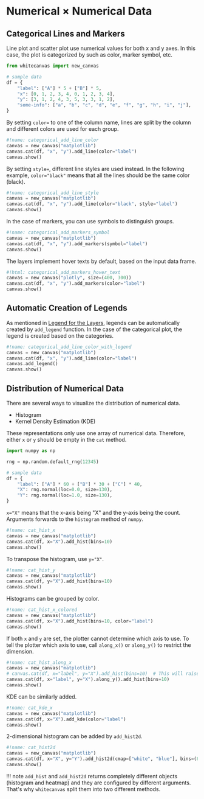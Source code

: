 # Numerical &times; Numerical Data

## Categorical Lines and Markers

Line plot and scatter plot use numerical values for both x and y axes. In this case,
the plot is categorized by such as color, marker symbol, etc.

``` python
from whitecanvas import new_canvas

# sample data
df = {
    "label": ["A"] * 5 + ["B"] * 5,
    "x": [0, 1, 2, 3, 4, 0, 1, 2, 3, 4],
    "y": [3, 1, 2, 4, 3, 5, 3, 3, 1, 2],
    "some-info": ["a", "b", "c", "d", "e", "f", "g", "h", "i", "j"],
}
```

By setting `color=` to one of the column name, lines are split by the column and
different colors are used for each group.

``` python
#!name: categorical_add_line_color
canvas = new_canvas("matplotlib")
canvas.cat(df, "x", "y").add_line(color="label")
canvas.show()
```

By setting `style=`, different line styles are used instead. In the following example,
`color="black"` means that all the lines should be the same color (black).

``` python
#!name: categorical_add_line_style
canvas = new_canvas("matplotlib")
canvas.cat(df, "x", "y").add_line(color="black", style="label")
canvas.show()
```

In the case of markers, you can use symbols to distinguish groups.

``` python
#!name: categorical_add_markers_symbol
canvas = new_canvas("matplotlib")
canvas.cat(df, "x", "y").add_markers(symbol="label")
canvas.show()
```

The layers implement hover texts by default, based on the input data frame.

``` python
#!html: categorical_add_markers_hover_text
canvas = new_canvas("plotly", size=(400, 300))
canvas.cat(df, "x", "y").add_markers(color="label")
canvas.show()
```

## Automatic Creation of Legends

As mentioned in [Legend for the Layers](../canvas/legend.md), legends can be
automatically created by `add_legend` function. In the case of the categorical plot,
the legend is created based on the categories.

``` python
#!name: categorical_add_line_color_with_legend
canvas = new_canvas("matplotlib")
canvas.cat(df, "x", "y").add_line(color="label")
canvas.add_legend()
canvas.show()
```

## Distribution of Numerical Data

There are several ways to visualize the distribution of numerical data.

- Histogram
- Kernel Density Estimation (KDE)

These representations only use one array of numerical data. Therefore, either `x` or `y` should be empty in the `cat` method.

``` python
import numpy as np

rng = np.random.default_rng(12345)

# sample data
df = {
    "label": ["A"] * 60 + ["B"] * 30 + ["C"] * 40,
    "X": rng.normal(loc=0.0, size=130),
    "Y": rng.normal(loc=1.0, size=130),
}
```

`x="X"` means that the x-axis being "X" and the y-axis being the count.
Arguments forwards to the `histogram` method of `numpy`.

``` python
#!name: cat_hist_x
canvas = new_canvas("matplotlib")
canvas.cat(df, x="X").add_hist(bins=10)
canvas.show()
```

To transpose the histogram, use `y="X"`.

``` python
#!name: cat_hist_y
canvas = new_canvas("matplotlib")
canvas.cat(df, y="X").add_hist(bins=10)
canvas.show()
```

Histograms can be grouped by color.

``` python
#!name: cat_hist_x_colored
canvas = new_canvas("matplotlib")
canvas.cat(df, x="X").add_hist(bins=10, color="label")
canvas.show()
```

If both `x` and `y` are set, the plotter cannot determine which axis to use. To tell
the plotter which axis to use, call `along_x()` or `along_y()` to restrict the
dimension.

``` python
#!name: cat_hist_along_x
canvas = new_canvas("matplotlib")
# canvas.cat(df, x="label", y="X").add_hist(bins=10)  # This will raise an error
canvas.cat(df, x="label", y="X").along_y().add_hist(bins=10)
canvas.show()
```

KDE can be similarly added.

``` python
#!name: cat_kde_x
canvas = new_canvas("matplotlib")
canvas.cat(df, x="X").add_kde(color="label")
canvas.show()
```

2-dimensional histogram can be added by `add_hist2d`.

``` python
#!name: cat_hist2d
canvas = new_canvas("matplotlib")
canvas.cat(df, x="X", y="Y").add_hist2d(cmap=["white", "blue"], bins=(8, 10))
canvas.show()
```

!!! note
    `add_hist` and `add_hist2d` returns completely different objects (histogram and
    heatmap) and they are configured by different arguments. That's why `whitecanvas`
    split them into two different methods.
